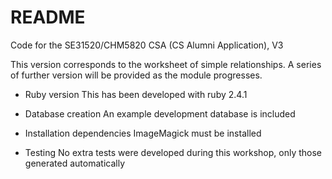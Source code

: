 # README

Code for the SE31520/CHM5820 CSA (CS Alumni Application), V3

This version corresponds to the worksheet of simple relationships. 
A series of further version will be provided as the module progresses.


* Ruby version
This has been developed with ruby 2.4.1

* Database creation
An example development database is included

* Installation dependencies
ImageMagick must be installed

*  Testing
No extra tests were developed during this workshop, only those generated automatically
